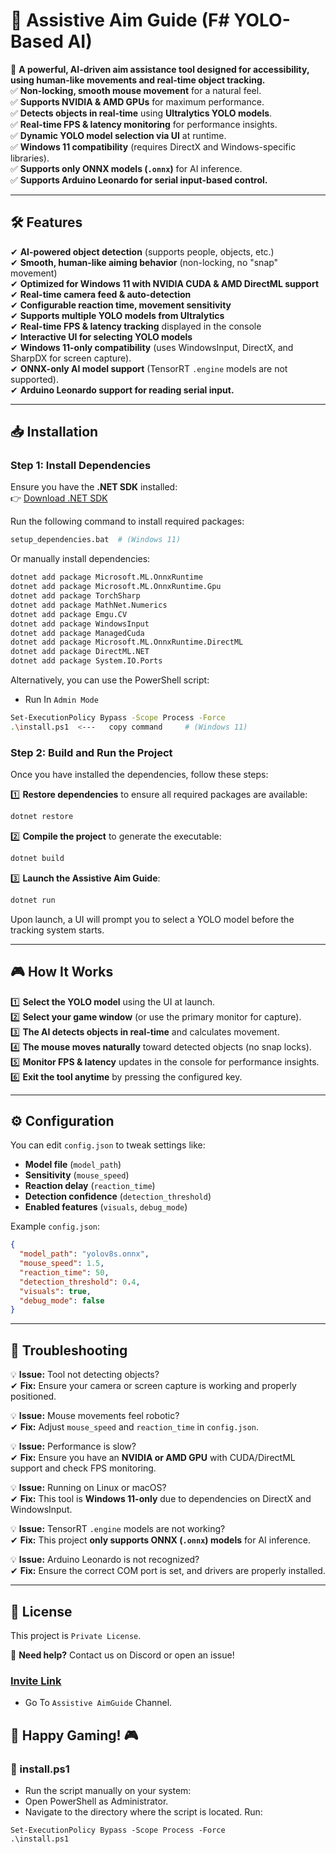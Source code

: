 # 🎯 Assistive Aim Guide (F# YOLO-Based AI)
🚀 **A powerful, AI-driven aim assistance tool designed for accessibility, using human-like movements and real-time object tracking.**  
✅ **Non-locking, smooth mouse movement** for a natural feel.  
✅ **Supports NVIDIA & AMD GPUs** for maximum performance.  
✅ **Detects objects in real-time** using **Ultralytics YOLO models**.  
✅ **Real-time FPS & latency monitoring** for performance insights.  
✅ **Dynamic YOLO model selection via UI** at runtime.  
✅ **Windows 11 compatibility** (requires DirectX and Windows-specific libraries).  
✅ **Supports only ONNX models (`.onnx`)** for AI inference.  
✅ **Supports Arduino Leonardo for serial input-based control.**  

---

## 🛠 **Features**
✔ **AI-powered object detection** (supports people, objects, etc.)  
✔ **Smooth, human-like aiming behavior** (non-locking, no "snap" movement)  
✔ **Optimized for Windows 11 with NVIDIA CUDA & AMD DirectML support**  
✔ **Real-time camera feed & auto-detection**  
✔ **Configurable reaction time, movement sensitivity**  
✔ **Supports multiple YOLO models from Ultralytics**  
✔ **Real-time FPS & latency tracking** displayed in the console  
✔ **Interactive UI for selecting YOLO models**  
✔ **Windows 11-only compatibility** (uses WindowsInput, DirectX, and SharpDX for screen capture).  
✔ **ONNX-only AI model support** (TensorRT `.engine` models are not supported).  
✔ **Arduino Leonardo support for reading serial input.**  

---

## 📥 **Installation**
### **Step 1: Install Dependencies**
Ensure you have the **.NET SDK** installed:  
👉 [Download .NET SDK](https://dotnet.microsoft.com/en-us/download)  

Run the following command to install required packages:
```sh
setup_dependencies.bat  # (Windows 11)
```
Or manually install dependencies:
```sh
dotnet add package Microsoft.ML.OnnxRuntime
dotnet add package Microsoft.ML.OnnxRuntime.Gpu
dotnet add package TorchSharp
dotnet add package MathNet.Numerics
dotnet add package Emgu.CV
dotnet add package WindowsInput
dotnet add package ManagedCuda
dotnet add package Microsoft.ML.OnnxRuntime.DirectML
dotnet add package DirectML.NET
dotnet add package System.IO.Ports
```
Alternatively, you can use the PowerShell script:
- Run In `Admin Mode`
```sh
Set-ExecutionPolicy Bypass -Scope Process -Force
.\install.ps1  <---   copy command     # (Windows 11)
```

### **Step 2: Build and Run the Project**
Once you have installed the dependencies, follow these steps:

1️⃣ **Restore dependencies** to ensure all required packages are available:
```sh
dotnet restore
```

2️⃣ **Compile the project** to generate the executable:
```sh
dotnet build
```

3️⃣ **Launch the Assistive Aim Guide**:
```sh
dotnet run
```

Upon launch, a UI will prompt you to select a YOLO model before the tracking system starts.

---

## 🎮 **How It Works**
1️⃣ **Select the YOLO model** using the UI at launch.  
2️⃣ **Select your game window** (or use the primary monitor for capture).  
3️⃣ **The AI detects objects in real-time** and calculates movement.  
4️⃣ **The mouse moves naturally** toward detected objects (no snap locks).  
5️⃣ **Monitor FPS & latency** updates in the console for performance insights.  
6️⃣ **Exit the tool anytime** by pressing the configured key.  

---

## ⚙️ **Configuration**
You can edit `config.json` to tweak settings like:
- **Model file** (`model_path`)
- **Sensitivity** (`mouse_speed`)
- **Reaction delay** (`reaction_time`)
- **Detection confidence** (`detection_threshold`)
- **Enabled features** (`visuals`, `debug_mode`)

Example `config.json`:
```json
{
  "model_path": "yolov8s.onnx",
  "mouse_speed": 1.5,
  "reaction_time": 50,
  "detection_threshold": 0.4,
  "visuals": true,
  "debug_mode": false
}
```

---

## 🔧 **Troubleshooting**
💡 **Issue:** Tool not detecting objects?  
✔ **Fix:** Ensure your camera or screen capture is working and properly positioned.

💡 **Issue:** Mouse movements feel robotic?  
✔ **Fix:** Adjust `mouse_speed` and `reaction_time` in `config.json`.

💡 **Issue:** Performance is slow?  
✔ **Fix:** Ensure you have an **NVIDIA or AMD GPU** with CUDA/DirectML support and check FPS monitoring.

💡 **Issue:** Running on Linux or macOS?  
✔ **Fix:** This tool is **Windows 11-only** due to dependencies on DirectX and WindowsInput.

💡 **Issue:** TensorRT `.engine` models are not working?  
✔ **Fix:** This project **only supports ONNX (`.onnx`) models** for AI inference.  

💡 **Issue:** Arduino Leonardo is not recognized?  
✔ **Fix:** Ensure the correct COM port is set, and drivers are properly installed.

---

## 📝 **License**
This project is `Private License`.

📧 **Need help?** Contact us on Discord or open an issue!
### [Invite Link](https://discord.fnbubbles420.org/invite)
- Go To `Assistive AimGuide` Channel.

## 🚀 Happy Gaming! 🎮

### 📌 install.ps1
- Run the script manually on your system:
- Open PowerShell as Administrator.
- Navigate to the directory where the script is located. Run:

```
Set-ExecutionPolicy Bypass -Scope Process -Force
.\install.ps1
```
